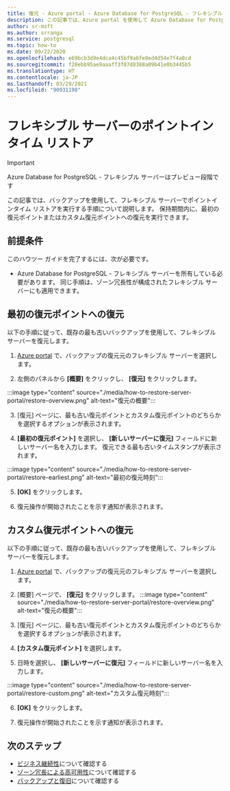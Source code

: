 ```yaml
---
title: 復元 - Azure portal - Azure Database for PostgreSQL - フレキシブル サーバー
description: この記事では、Azure portal を使用して Azure Database for PostgreSQL で復元操作を実行する方法について説明します。
author: sr-msft
ms.author: srranga
ms.service: postgresql
ms.topic: how-to
ms.date: 09/22/2020
ms.openlocfilehash: e69bcb3d9e4dca4c45bf9a6fe8ed4d54e7f4a8cd
ms.sourcegitcommit: f28ebb95ae9aaaff3f87d8388a09b41e0b3445b5
ms.translationtype: HT
ms.contentlocale: ja-JP
ms.lasthandoff: 03/29/2021
ms.locfileid: "90931198"
---
```

# <a name="point-in-time-restore-of-a-flexible-server"></a>フレキシブル サーバーのポイントインタイム リストア

> [!IMPORTANT]
> Azure Database for PostgreSQL - フレキシブル サーバーはプレビュー段階です

この記事では、バックアップを使用して、フレキシブル サーバーでポイントインタイム リストアを実行する手順について説明します。 保持期間内に、最初の復元ポイントまたはカスタム復元ポイントへの復元を実行できます。

## <a name="pre-requisites"></a>前提条件

このハウツー ガイドを完了するには、次が必要です。

-   Azure Database for PostgreSQL - フレキシブル サーバーを所有している必要があります。 同じ手順は、ゾーン冗長性が構成されたフレキシブル サーバーにも適用できます。

## <a name="restoring-to-the-earliest-restore-point"></a>最初の復元ポイントへの復元

以下の手順に従って、既存の最も古いバックアップを使用して、フレキシブル サーバーを復元します。

1.  [Azure portal](https://portal.azure.com/) で、バックアップの復元元のフレキシブル サーバーを選択します。

2.  左側のパネルから **[概要]** をクリックし、 **[復元]** をクリックします。
   
   :::image type="content" source="./media/how-to-restore-server-portal/restore-overview.png" alt-text="復元の概要":::

3.  [復元] ページに、最も古い復元ポイントとカスタム復元ポイントのどちらかを選択するオプションが表示されます。

4.  **[最初の復元ポイント]** を選択し、 **[新しいサーバーに復元]** フィールドに新しいサーバー名を入力します。 復元できる最も古いタイムスタンプが表示されます。 
   
   :::image type="content" source="./media/how-to-restore-server-portal/restore-earliest.png" alt-text="最初の復元時刻":::

5.  **[OK]** をクリックします。

6.  復元操作が開始されたことを示す通知が表示されます。

## <a name="restoring-to-a-custom-restore-point"></a>カスタム復元ポイントへの復元

以下の手順に従って、既存の最も古いバックアップを使用して、フレキシブル サーバーを復元します。

1.  [Azure portal](https://portal.azure.com/) で、バックアップの復元元のフレキシブル サーバーを選択します。

2.  [概要] ページで、 **[復元]** をクリックします。
 :::image type="content" source="./media/how-to-restore-server-portal/restore-overview.png" alt-text="復元の概要":::
    
3.  [復元] ページに、最も古い復元ポイントとカスタム復元ポイントのどちらかを選択するオプションが表示されます。

4.  **[カスタム復元ポイント]** を選択します。

5.  日時を選択し、 **[新しいサーバーに復元]** フィールドに新しいサーバー名を入力します。 
   
:::image type="content" source="./media/how-to-restore-server-portal/restore-custom.png" alt-text="カスタム復元時刻":::
 
6.  **[OK]** をクリックします。

7.  復元操作が開始されたことを示す通知が表示されます。

## <a name="next-steps"></a>次のステップ

-   [ビジネス継続性](./concepts-business-continuity.md)について確認する
-   [ゾーン冗長による高可用性](./concepts-high-availability.md)について確認する
-   [バックアップと復旧](./concepts-backup-restore.md)について確認する
